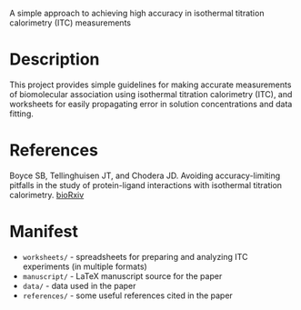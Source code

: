 A simple approach to achieving high accuracy in isothermal titration calorimetry (ITC) measurements

# Description

This project provides simple guidelines for making accurate measurements of biomolecular association using isothermal titration calorimetry (ITC), and worksheets for easily propagating error in solution concentrations and data fitting.

# References

Boyce SB, Tellinghuisen JT, and Chodera JD. Avoiding accuracy-limiting pitfalls in the study of protein-ligand interactions with isothermal titration calorimetry. [bioRxiv](http://dx.doi.org/10.1101/023796)

# Manifest
* `worksheets/` - spreadsheets for preparing and analyzing ITC experiments (in multiple formats)
* `manuscript/` - LaTeX manuscript source for the paper
* `data/` - data used in the paper
* `references/` - some useful references cited in the paper

